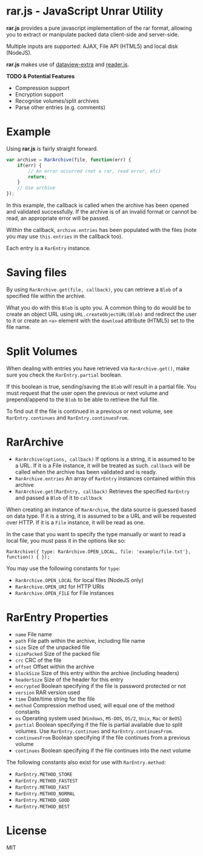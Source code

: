 rar.js - JavaScript Unrar Utility
===

**rar.js** provides a pure javascript implementation of the rar format, allowing you to extract or manipulate packed data client-side and server-side.

Multiple inputs are supported: AJAX, File API (HTML5) and local disk (NodeJS).

**rar.js** makes use of [dataview-extra](https://github.com/43081j/dataview-extra) and [reader.js](https://github.com/43081j/reader.js).

**TODO & Potential Features**

* Compression support
* Encryption support
* Recognise volumes/split archives
* Parse other entries (e.g. comments)

Example
===

Using **rar.js** is fairly straight forward.

```javascript
var archive = RarArchive(file, function(err) {
	if(err) {
		// An error occurred (not a rar, read error, etc)
		return;
	}
	// Use archive
});
```

In this example, the callback is called when the archive has been opened and validated successfully. If the archive is of an invalid format or cannot be read, an appropriate error will be passed.

Within the callback, `archive.entries` has been populated with the files (note you may use `this.entries` in the callback too).

Each entry is a `RarEntry` instance.

Saving files
===

By using `RarArchive.get(file, callback)`, you can retrieve a `Blob` of a specified file within the archive.

What you do with this `Blob` is upto you. A common thing to do would be to create an object URL using `URL.createObjectURL(Blob)` and redirect the user to it or create an `<a>` element with the `download` attribute (HTML5) set to the file name.

Split Volumes
===

When dealing with entries you have retrieved via `RarArchive.get()`, make sure you check the `RarEntry.partial` boolean.

If this boolean is true, sending/saving the `Blob` will result in a partial file. You must request that the user open the previous or next volume and prepend/append to the `Blob` to be able to retrieve the full file.

To find out if the file is continued in a previous or next volume, see `RarEntry.continues` and `RarEntry.continuesFrom`.

RarArchive
===

* `RarArchive(options, callback)` If options is a string, it is assumed to be a URL. If it is a File instance, it will be treated as such. `callback` will be called when the archive has been validated and is ready.
* `RarArchive.entries` An array of `RarEntry` instances contained within this archive
* `RarArchive.get(RarEntry, callback)` Retrieves the specified `RarEntry` and passed a `Blob` of it to `callback`

When creating an instance of `RarArchive`, the data source is guessed based on data type. If it is a string, it is assumed to be a URL and will be requested over HTTP. If it is a `File` instance, it will be read as one.

In the case that you want to specify the type manually or want to read a local file, you must pass it in the options like so:

```
RarArchive({ type: RarArchive.OPEN_LOCAL, file: 'example/file.txt'}, function() { });
```

You may use the following constants for `type`:

* `RarArchive.OPEN_LOCAL` for local files (NodeJS only)
* `RarArchive.OPEN_URI` for HTTP URIs
* `RarArchive.OPEN_FILE` for File instances

RarEntry Properties
===

* `name` File name
* `path` File path within the archive, including file name
* `size` Size of the unpacked file
* `sizePacked` Size of the packed file
* `crc` CRC of the file
* `offset` Offset within the archive
* `blockSize` Size of this entry within the archive (including headers)
* `headerSize` Size of the header for this entry
* `encrypted` Boolean specifying if the file is password protected or not
* `version` RAR version used
* `time` Date/time string for the file
* `method` Compression method used, will equal one of the method constants
* `os` Operating system used (`Windows`, `MS-DOS`, `OS/2`, `Unix`, `Mac` or `BeOS`)
* `partial` Boolean specifying if the file is partial available due to split volumes. Use `RarEntry.continues` and `RarEntry.continuesFrom`.
* `continuesFrom` Boolean specifying if the file continues from a previous volume
* `continues` Boolean specifying if the file continues into the next volume

The following constants also exist for use with `RarEntry.method`:

* `RarEntry.METHOD_STORE`
* `RarEntry.METHOD_FASTEST`
* `RarEntry.METHOD_FAST`
* `RarEntry.METHOD_NORMAL`
* `RarEntry.METHOD_GOOD`
* `RarEntry.METHOD_BEST`

License
===

MIT
